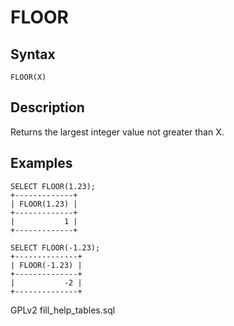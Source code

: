 
# FLOOR

## Syntax


```
FLOOR(X)
```

## Description


Returns the largest integer value not greater than X.


## Examples


```
SELECT FLOOR(1.23);
+-------------+
| FLOOR(1.23) |
+-------------+
|           1 |
+-------------+

SELECT FLOOR(-1.23);
+--------------+
| FLOOR(-1.23) |
+--------------+
|           -2 |
+--------------+
```


GPLv2 fill_help_tables.sql

